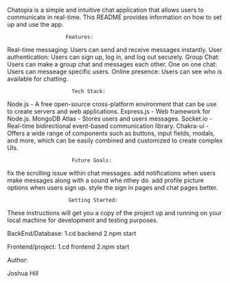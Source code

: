 Chatopia is a simple and intuitive chat application that allows users to communicate in real-time. This README provides information on how to set up and use the app.

                       Features:
Real-time messaging: Users can send and receive messages instantly.
User authentication: Users can sign up, log in, and log out securely.
Group Chat: Users can make a group chat and messages each other.
One on one chat: Users can messeage specific users.
Online presence: Users can see who is available for chatting.



            
                         Tech Stack:
Node.js - A free open-source cross-platform environment that can be use to create servers and web applications.
Express.js - Web framework for Node.js.
MongoDB Atlas - Stores users and users messages.
Socket.io - Real-time bidirectional event-based communication library.
Chakra-ui - Offers a wide range of components such as buttons, input fields, modals, and more, which can be easily combined and customized to create complex UIs.


                         Future Goals:
fix the scrolling issue within chat messages.
add notifications when users make messages along with a sound whe nthey do.
add profile picture options when users sign up.
style the sign in pages and chat pages better.


                        Getting Started:
These instructions will get you a copy of the project up and running on your local machine for development and testing purposes.

BackEnd/Database:
1.cd backend
2.npm start

Frontend/project:
1.cd frontend
2.npm start







Author:

Joshua Hill

